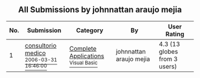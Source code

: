 ﻿<div align="center">

## All Submissions by johnnattan araujo mejia

</div>

No.  | Submission | Category | By   | User Rating
---- | ---------- | -------- | ---- | -----------
1 | [consultorio medico<br /><sup>2006-03-31 16:46:00</sup>](https://github.com/Planet-Source-Code/johnnattan-araujo-mejia-consultorio-medico__1-64881) | [Complete Applications<br /><sup>Visual Basic</sup>](../ByCategory/complete-applications__1-27.md) | johnnattan araujo mejia | 4.3 (13 globes from 3 users)
